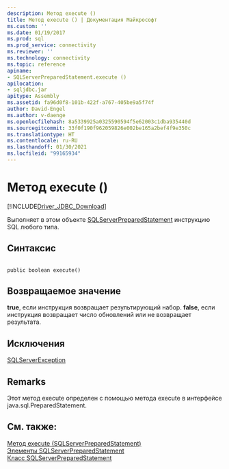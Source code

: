 ```yaml
---
description: Метод execute ()
title: Метод execute () | Документация Майкрософт
ms.custom: ''
ms.date: 01/19/2017
ms.prod: sql
ms.prod_service: connectivity
ms.reviewer: ''
ms.technology: connectivity
ms.topic: reference
apiname:
- SQLServerPreparedStatement.execute ()
apilocation:
- sqljdbc.jar
apitype: Assembly
ms.assetid: fa96d0f8-101b-422f-a767-405be9a5f74f
author: David-Engel
ms.author: v-daenge
ms.openlocfilehash: 8a5339925a0325590594f5e62003c1dba935440d
ms.sourcegitcommit: 33f0f190f962059826e002be165a2bef4f9e350c
ms.translationtype: HT
ms.contentlocale: ru-RU
ms.lasthandoff: 01/30/2021
ms.locfileid: "99165934"
---
```

# <a name="execute-method-"></a>Метод execute ()
[!INCLUDE[Driver_JDBC_Download](../../../includes/driver_jdbc_download.md)]

  Выполняет в этом объекте [SQLServerPreparedStatement](../../../connect/jdbc/reference/sqlserverpreparedstatement-class.md) инструкцию SQL любого типа.  
  
## <a name="syntax"></a>Синтаксис  
  
```  
  
public boolean execute()  
```  
  
## <a name="return-value"></a>Возвращаемое значение  
 **true**, если инструкция возвращает результирующий набор. **false**, если инструкция возвращает число обновлений или не возвращает результата.  
  
## <a name="exceptions"></a>Исключения  
 [SQLServerException](../../../connect/jdbc/reference/sqlserverexception-class.md)  
  
## <a name="remarks"></a>Remarks  
 Этот метод execute определен с помощью метода execute в интерфейсе java.sql.PreparedStatement.  
  
## <a name="see-also"></a>См. также:  
 [Метод execute (SQLServerPreparedStatement)](../../../connect/jdbc/reference/execute-method-sqlserverpreparedstatement.md)   
 [Элементы SQLServerPreparedStatement](../../../connect/jdbc/reference/sqlserverpreparedstatement-members.md)   
 [Класс SQLServerPreparedStatement](../../../connect/jdbc/reference/sqlserverpreparedstatement-class.md)  
  
  
